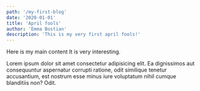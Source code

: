```yaml
---
path: '/my-first-blog'
date: '2020-01-01'
title: 'April fools'
author: 'Emma Bostian'
description: 'This is my very first april fools!'
---
```


Here is my main content
It is very interesting.

Lorem ipsum dolor sit amet consectetur adipisicing elit. Ea dignissimos
aut consequuntur aspernatur corrupti ratione, odit similique tenetur
accusantium, est nostrum esse minus iure voluptatum nihil cumque
blanditiis non? Odit.